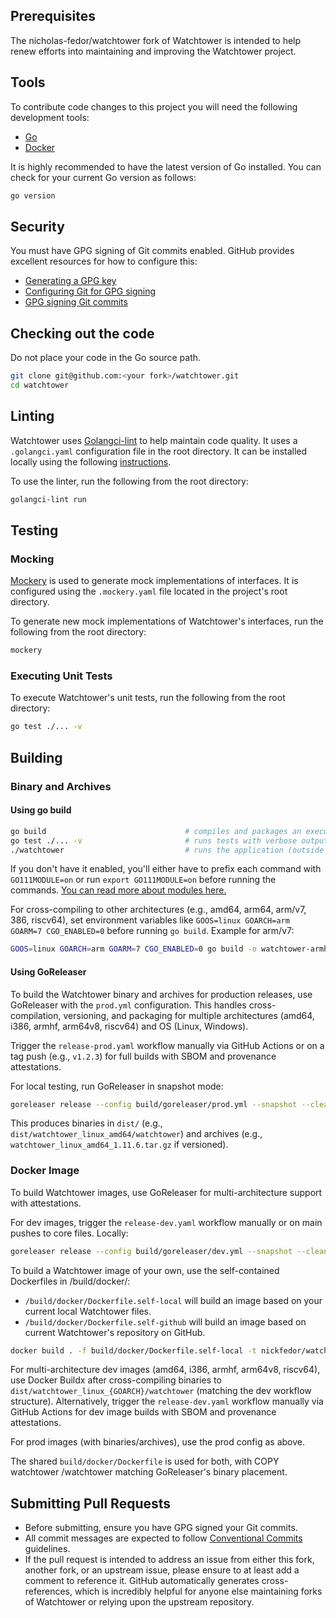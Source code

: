 ## Prerequisites

The nicholas-fedor/watchtower fork of Watchtower is intended to help renew efforts into maintaining and improving the Watchtower project.

## Tools

To contribute code changes to this project you will need the following development tools:

* [Go](https://go.dev/doc/install)
* [Docker](https://docs.docker.com/engine/installation/)

It is highly recommended to have the latest version of Go installed.
You can check for your current Go version as follows:

```bash
go version
```

## Security

You must have GPG signing of Git commits enabled.
GitHub provides excellent resources for how to configure this:

* [Generating a GPG key](https://docs.github.com/en/authentication/managing-commit-signature-verification/generating-a-new-gpg-key#generating-a-gpg-key)
* [Configuring Git for GPG signing](https://docs.github.com/en/authentication/managing-commit-signature-verification/telling-git-about-your-signing-key#telling-git-about-your-gpg-key)
* [GPG signing Git commits](https://docs.github.com/en/authentication/managing-commit-signature-verification/signing-commits)

## Checking out the code

Do not place your code in the Go source path.

```bash
git clone git@github.com:<your fork>/watchtower.git
cd watchtower
```

## Linting

Watchtower uses [Golangci-lint](https://golangci-lint.run/) to help maintain code quality.
It uses a `.golangci.yaml` configuration file in the root directory.
It can be installed locally using the following [instructions](https://golangci-lint.run/welcome/install/#local-installation).

To use the linter, run the following from the root directory:

```bash
golangci-lint run
```

## Testing

### Mocking

[Mockery](https://vektra.github.io/mockery/latest/) is used to generate mock implementations of interfaces.
It is configured using the `.mockery.yaml` file located in the project's root directory.

To generate new mock implementations of Watchtower's interfaces, run the following from the root directory:

```bash
mockery
```

### Executing Unit Tests

To execute Watchtower's unit tests, run the following from the root directory:

```bash
go test ./... -v
```

## Building

### Binary and Archives

#### Using go build

```bash
go build                               # compiles and packages an executable binary, watchtower
go test ./... -v                       # runs tests with verbose output
./watchtower                           # runs the application (outside of a container)
```

If you don't have it enabled, you'll either have to prefix each command with `GO111MODULE=on` or run `export GO111MODULE=on` before running the commands. [You can read more about modules here.](https://github.com/golang/go/wiki/Modules)

For cross-compiling to other architectures (e.g., amd64, arm64, arm/v7, 386, riscv64), set environment variables like `GOOS=linux GOARCH=arm GOARM=7 CGO_ENABLED=0` before running `go build`. Example for arm/v7:

```bash
GOOS=linux GOARCH=arm GOARM=7 CGO_ENABLED=0 go build -o watchtower-armhf
```

#### Using GoReleaser

To build the Watchtower binary and archives for production releases, use GoReleaser with the `prod.yml` configuration. This handles cross-compilation, versioning, and packaging for multiple architectures (amd64, i386, armhf, arm64v8, riscv64) and OS (Linux, Windows).

Trigger the `release-prod.yaml` workflow manually via GitHub Actions or on a tag push (e.g., `v1.2.3`) for full builds with SBOM and provenance attestations.

For local testing, run GoReleaser in snapshot mode:

```bash
goreleaser release --config build/goreleaser/prod.yml --snapshot --clean
```

This produces binaries in `dist/` (e.g., `dist/watchtower_linux_amd64/watchtower`) and archives (e.g., `watchtower_linux_amd64_1.11.6.tar.gz` if versioned).

### Docker Image

To build Watchtower images, use GoReleaser for multi-architecture support with attestations.

For dev images, trigger the `release-dev.yaml` workflow manually or on main pushes to core files. Locally:

```bash
goreleaser release --config build/goreleaser/dev.yml --snapshot --clean
```

To build a Watchtower image of your own, use the self-contained Dockerfiles in /build/docker/:

* `/build/docker/Dockerfile.self-local` will build an image based on your current local Watchtower files.
* `/build/docker/Dockerfile.self-github` will build an image based on current Watchtower's repository on GitHub.

```bash
docker build . -f build/docker/Dockerfile.self-local -t nickfedor/watchtower # to build an image from local files
```

For multi-architecture dev images (amd64, i386, armhf, arm64v8, riscv64), use Docker Buildx after cross-compiling binaries to `dist/watchtower_linux_{GOARCH}/watchtower` (matching the dev workflow structure). Alternatively, trigger the `release-dev.yaml` workflow manually via GitHub Actions for dev image builds with SBOM and provenance attestations.

For prod images (with binaries/archives), use the prod config as above.

The shared `build/docker/Dockerfile` is used for both, with COPY watchtower /watchtower matching GoReleaser's binary placement.

## Submitting Pull Requests

* Before submitting, ensure you have GPG signed your Git commits.
* All commit messages are expected to follow [Conventional Commits](https://www.conventionalcommits.org/en/v1.0.0/) guidelines.
* If the pull request is intended to address an issue from either this fork, another fork, or an upstream issue, please ensure to at least add a comment to reference it.
  GitHub automatically generates cross-references, which is incredibly helpful for anyone else maintaining forks of Watchtower or relying upon the upstream repository.
